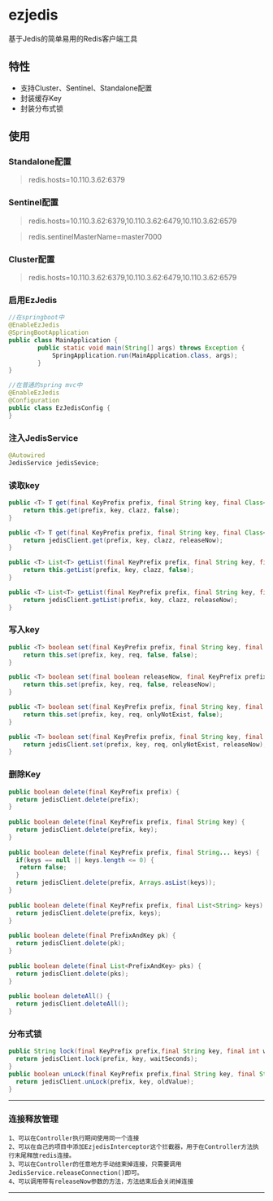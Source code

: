 # ezjedis
基于Jedis的简单易用的Redis客户端工具

## 特性
* 支持Cluster、Sentinel、Standalone配置
* 封装缓存Key
* 封装分布式锁

## 使用

### Standalone配置
> redis.hosts=10.110.3.62:6379

### Sentinel配置
>redis.hosts=10.110.3.62:6379,10.110.3.62:6479,10.110.3.62:6579

>redis.sentinelMasterName=master7000

### Cluster配置
>redis.hosts=10.110.3.62:6379,10.110.3.62:6479,10.110.3.62:6579

### 启用EzJedis ###
```java
//在springboot中
@EnableEzJedis
@SpringBootApplication
public class MainApplication {
	    public static void main(String[] args) throws Exception {
	       	SpringApplication.run(MainApplication.class, args);
	    }
}
```
```java
//在普通的spring mvc中
@EnableEzJedis
@Configuration
public class EzJedisConfig {
}
```

### 注入JedisService ###

```java
@Autowired
JedisService jedisSevice;
```

### 读取key ###

```java
public <T> T get(final KeyPrefix prefix, final String key, final Class<T> clazz) {
	return this.get(prefix, key, clazz, false);
}

public <T> T get(final KeyPrefix prefix, final String key, final Class<T> clazz, final boolean releaseNow) {
	return jedisClient.get(prefix, key, clazz, releaseNow);
}

public <T> List<T> getList(final KeyPrefix prefix, final String key, final Class<T> clazz) {
	return this.getList(prefix, key, clazz, false);
}

public <T> List<T> getList(final KeyPrefix prefix, final String key, final Class<T> clazz, final boolean releaseNow) {
	return jedisClient.getList(prefix, key, clazz, releaseNow);
}
```
### 写入key ###

```java
public <T> boolean set(final KeyPrefix prefix, final String key, final T req) {
	return this.set(prefix, key, req, false, false);
}

public <T> boolean set(final boolean releaseNow, final KeyPrefix prefix, final String key, final T req) {
	return this.set(prefix, key, req, false, releaseNow);
}

public <T> boolean set(final KeyPrefix prefix, final String key, final T req, final boolean onlyNotExist) {
	return this.set(prefix, key, req, onlyNotExist, false);
}

public <T> boolean set(final KeyPrefix prefix, final String key, final T req, final boolean onlyNotExist, final boolean releaseNow) {
	return jedisClient.set(prefix, key, req, onlyNotExist, releaseNow);
}
```

### 删除Key ###
```java
public boolean delete(final KeyPrefix prefix) {
  return jedisClient.delete(prefix);
}
	
public boolean delete(final KeyPrefix prefix, final String key) {
  return jedisClient.delete(prefix, key);
}
	
public boolean delete(final KeyPrefix prefix, final String... keys) {
  if(keys == null || keys.length <= 0) {
   return false;
  }
  return jedisClient.delete(prefix, Arrays.asList(keys));
}
	
public boolean delete(final KeyPrefix prefix, final List<String> keys) {
  return jedisClient.delete(prefix, keys);
}
	
public boolean delete(final PrefixAndKey pk) {
  return jedisClient.delete(pk);
}
	
public boolean delete(final List<PrefixAndKey> pks) {
  return jedisClient.delete(pks);
}
	
public boolean deleteAll() {
  return jedisClient.deleteAll();
}
```

### 分布式锁 ###
```java
public String lock(final KeyPrefix prefix,final String key, final int waitSeconds) {
  return jedisClient.lock(prefix, key, waitSeconds);
}
public boolean unLock(final KeyPrefix prefix,final String key, final String oldValue) {
  return jedisClient.unLock(prefix, key, oldValue);
}
```

--------------------

### 连接释放管理 ###
	1、可以在Controller执行期间使用同一个连接
	2、可以在自己的项目中添加EzjedisInterceptor这个拦截器，用于在Controller方法执行末尾释放redis连接。
	3、可以在Controller的任意地方手动结束掉连接，只需要调用JedisService.releaseConnection()即可。
	4、可以调用带有releaseNow参数的方法，方法结束后会关闭掉连接
----------------
